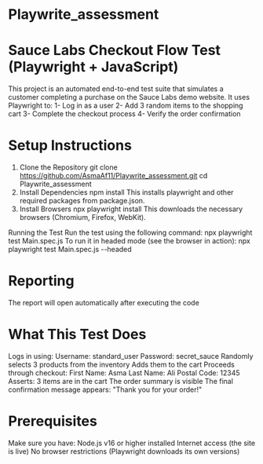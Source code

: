# Playwrite_assessment

# Sauce Labs Checkout Flow Test (Playwright + JavaScript)

This project is an automated end-to-end test suite that simulates a customer completing a purchase on the Sauce Labs demo website.
It uses Playwright to:
1- Log in as a user
2- Add 3 random items to the shopping cart
3- Complete the checkout process
4- Verify the order confirmation


# Setup Instructions

1. Clone the Repository
git clone https://github.com/AsmaAf11/Playwrite_assessment.git
cd Playwrite_assessment
2. Install Dependencies
npm install
This installs playwright and other required packages from package.json.
3. Install Browsers
npx playwright install
This downloads the necessary browsers (Chromium, Firefox, WebKit).

 Running the Test
Run the test using the following command:
npx playwright test Main.spec.js
To run it in headed mode (see the browser in action):
npx playwright test Main.spec.js --headed

# Reporting

The report will open automatically after executing the code

# What This Test Does
Logs in using:
Username: standard_user
Password: secret_sauce
Randomly selects 3 products from the inventory
Adds them to the cart
Proceeds through checkout:
First Name: Asma
Last Name: Ali
Postal Code: 12345
Asserts:
3 items are in the cart
The order summary is visible
The final confirmation message appears:
"Thank you for your order!"

# Prerequisites

Make sure you have:
Node.js v16 or higher installed
Internet access (the site is live)
No browser restrictions (Playwright downloads its own versions)
